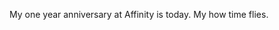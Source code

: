 <!--
id: 217531675
link: http://kevinisom.info/post/217531675/my-one-year-anniversary-at-affinity-is-today-my
slug: my-one-year-anniversary-at-affinity-is-today-my
date: Tue Oct 20 2009 11:44:20 GMT+1300 (NZDT)
raw: {"blog_name":"kevinisom","id":217531675,"post_url":"http://kevinisom.info/post/217531675/my-one-year-anniversary-at-affinity-is-today-my","slug":"my-one-year-anniversary-at-affinity-is-today-my","type":"text","date":"2009-10-19 22:44:20 GMT","timestamp":1255992260,"state":"published","format":"html","reblog_key":"lnUnlxdT","tags":[],"short_url":"http://tmblr.co/Zw68YyCzqKR","highlighted":[],"feed_item":"http://twitter.com/kev_nz/statuses/5000610343","from_feed_id":"650289","note_count":0,"title":null,"body":"<p>My one year anniversary at Affinity is today. My how time flies.</p>"}
publish: 2009-10-020
tags: 
title: null
-->


My one year anniversary at Affinity is today. My how time flies.


